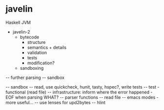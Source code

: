 javelin
=======

Haskell JVM

* javelin-2
  * bytecode
    * structure
    * semantics + details
    * validation
    * tests
    * modification?
  * sandboxing
  
-- further parsing
-- sandbox

-- sandbox
-- read, use quickcheck, hunit, tasty, hspec?, write tests
-- test - functional (read file)
-- infrastructure: inform where the error happened - EOF when parsing WHAT?
-- parser functions
-- read file
-- emacs modes - more useful...
-- use lenses for upd2bytes
-- hlint
